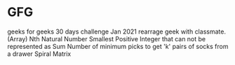 # GFG 
geeks for geeks 30 days challenge Jan 2021
  rearrage geek with classmate.(Array)
  Nth Natural Number
  Smallest Positive Integer that can not be represented as Sum
  Number of minimum picks to get 'k' pairs of socks from a drawer
  Spiral Matrix


